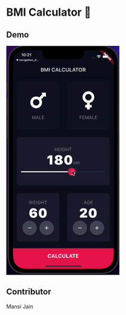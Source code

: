# BMI Calculator 💪

## Demo
<img src="assets/bmi_calculator.gif" width="300">

## Contributor
Mansi Jain